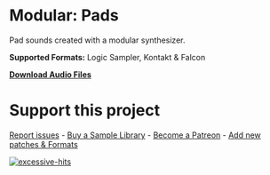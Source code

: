 # Modular: Pads
 
Pad sounds created with a modular synthesizer.

**Supported Formats:** Logic Sampler, Kontakt & Falcon

**[Download Audio Files](https://github.com/publicsamples/Modular-Pads/releases/tag/1.0)**

# Support this project

[Report issues](/issues) - [Buy a Sample Library](https://gumroad.com/modularsamples) - [Become a Patreon](https://www.patreon.com/modularsamples) - [Add new patches & Formats](/pulls)

[
![excessive-hits](https://www.modularsamples.com/samples/product/excessive-hits/excessive-small.jpg)
](https://www.modularsamples.com/samples/product/excessive-hits/)
